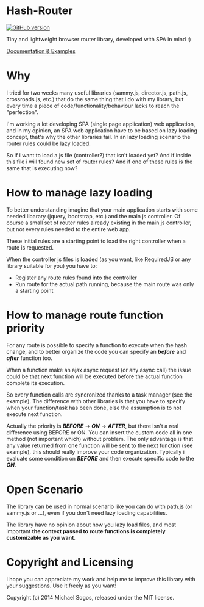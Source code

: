 # Hash-Router #

[![GitHub version](https://badge.fury.io/gh/michaelsogos%2Fhash-router.svg)](https://badge.fury.io/gh/michaelsogos%2Fhash-router)

Tiny and lightweight browser router library, developed with SPA in mind :)


[Documentation & Examples](http://michaelsogos.github.io/Hash-Router)

# Why #

I tried for two weeks many useful libraries (sammy.js, director.js, path.js, crossroads.js, etc.)
that do the same thing that i do with my library, but every time a piece of
code/functionality/behaviour lacks to reach the "perfection".

I'm working a lot developing SPA (single page application) web application, and in my opinion, 
an SPA web application have to be based on lazy loading concept, that's why the other libraries fail. 
In an lazy loading scenario the router rules could be lazy loaded.

So if i want to load a js file (controller?) that isn't loaded yet?
And if inside this file i will found new set of router rules?
And if one of these rules is the same that is executing now?

# How to manage lazy loading #

To better understanding imagine that your main application starts with some needed libarary 
(jquery, bootstrap, etc.) and the main js controller.
Of course a small set of router rules already existing in the main js controller,
but not every rules needed to the entire web app.

These initial rules are a starting point to load the right controller when a route is requested.

When the controller js files is loaded (as you want, like RequiredJS or any library suitable for you)
you have to:
<ul>
    <li>Register any route rules found into the controller</li>
    <li>Run route for the actual path running, because the main route was only a starting point</li>    
</ul>

# How to manage route function priority #

For any route is possible to specify a function to execute when the hash change, and to better organize
the code you can specify an <i><b>before</b></i> and <i><b>after</b></i> function too.

When a function make an ajax async request (or any async call) the issue could be that next function will be
executed before the actual function complete its execution.

So every function calls are syncronized thanks to a task manager (see the example).
The difference with other libraries is that you have to specify when your function/task has been done,
else the assumption is to not execute next function.

Actually the priority is <b><i>BEFORE</i></b> -> <b><i>ON</i></b> -> <b><i>AFTER</i></b>,
but there isn't a real difference using BEFORE or ON.
You can insert the custom code all in one method (not important which) without problem.
The only advantage is that any value returned from one function will be sent to the next function (see example),
this should really improve your code organization.
Typically i evaluate some condition on <b><i>BEFORE</i></b> and then execute specific code to the <b><i>ON</i></b>.

# Open Scenario #

The library can be used in normal scenario like you can do with path.js (or sammy.js or ...),
even if you don't need lazy loading capabilities.

The library have no opinion about how you lazy load files, and most important
<b>the context passed to route functions is completely customizable as you want</b>.


# Copyright and Licensing #
I hope you can appreciate my work and help me to improve this library with your suggestions.
Use it freely as you want!

Copyright (c) 2014 Michael Sogos, released under the MIT license.
